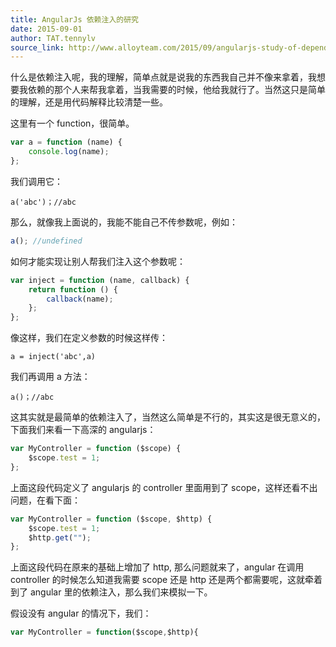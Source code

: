 ```yaml
---
title: AngularJs 依赖注入的研究
date: 2015-09-01
author: TAT.tennylv
source_link: http://www.alloyteam.com/2015/09/angularjs-study-of-dependency-injection/
---
```


<!-- {% raw %} - for jekyll -->

什么是依赖注入呢，我的理解，简单点就是说我的东西我自己并不像来拿着，我想要我依赖的那个人来帮我拿着，当我需要的时候，他给我就行了。当然这只是简单的理解，还是用代码解释比较清楚一些。

这里有一个 function，很简单。

```javascript
var a = function (name) {
    console.log(name);
};
```

我们调用它：

    a('abc')；//abc

那么，就像我上面说的，我能不能自己不传参数呢，例如：

```javascript
a(); //undefined
```

如何才能实现让别人帮我们注入这个参数呢：

```javascript
var inject = function (name, callback) {
    return function () {
        callback(name);
    };
};
```

像这样，我们在定义参数的时候这样传：

    a = inject('abc',a)

我们再调用 a 方法：

    a()；//abc

这其实就是最简单的依赖注入了，当然这么简单是不行的，其实这是很无意义的，下面我们来看一下高深的 angularjs：

```javascript
var MyController = function ($scope) {
    $scope.test = 1;
};
```

上面这段代码定义了 angularjs 的 controller 里面用到了 scope，这样还看不出问题，在看下面：

```javascript
var MyController = function ($scope, $http) {
    $scope.test = 1;
    $http.get("");
};
```

上面这段代码在原来的基础上增加了 http, 那么问题就来了，angular 在调用 controller 的时候怎么知道我需要 scope 还是 http 还是两个都需要呢，这就牵着到了 angular 里的依赖注入，那么我们来模拟一下。

假设没有 angular 的情况下，我们：

```javascript
var MyController = function($scope,$http){
        
```


<!-- {% endraw %} - for jekyll -->